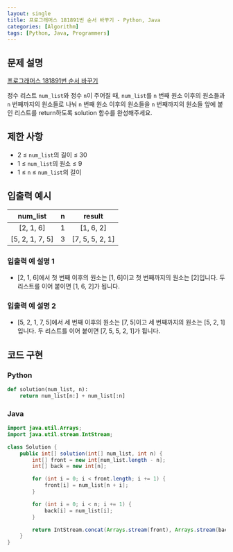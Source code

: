 ```yaml
---
layout: single
title: 프로그래머스 181891번 순서 바꾸기 - Python, Java
categories: [Algorithm]
tags: [Python, Java, Programmers]
---
```


## 문제 설명
[프로그래머스 181891번 순서 바꾸기](https://school.programmers.co.kr/learn/courses/30/lessons/181891)

정수 리스트 `num_list`와 정수 `n`이 주어질 때, `num_list`를 `n` 번째 원소 이후의 원소들과 `n` 번째까지의 원소들로 나눠 `n` 번째 원소 이후의 원소들을 `n` 번째까지의 원소들 앞에 붙인 리스트를 return하도록 solution 함수를 완성해주세요.

## 제한 사항

* 2 ≤ `num_list`의 길이 ≤ 30
* 1 ≤ `num_list`의 원소 ≤ 9
* 1 ≤ `n` ≤ `num_list`의 길이

## 입출력 예시

|     num_list      | n  |      result       |
|:-----------------:|:--:|:-----------------:|
|    \[2, 1, 6\]    | 	1 |    \[1, 6, 2\]    |
| \[5, 2, 1, 7, 5\] | 	3 | \[7, 5, 5, 2, 1\] |

### 입출력 예 설명 1

* \[2, 1, 6\]에서 첫 번째 이후의 원소는 \[1, 6\]이고 첫 번째까지의 원소는 \[2\]입니다. 두 리스트를 이어 붙이면 \[1, 6, 2\]가 됩니다.

### 입출력 예 설명 2

* \[5, 2, 1, 7, 5\]에서 세 번째 이후의 원소는 \[7, 5\]이고 세 번째까지의 원소는 \[5, 2, 1\]입니다. 두 리스트를 이어 붙이면 \[7, 5, 5, 2, 1\]가 됩니다.

## 코드 구현

### Python

```python
def solution(num_list, n):
    return num_list[n:] + num_list[:n]
```

### Java

```java
import java.util.Arrays;
import java.util.stream.IntStream;

class Solution {
    public int[] solution(int[] num_list, int n) {
        int[] front = new int[num_list.length - n];
        int[] back = new int[n];

        for (int i = 0; i < front.length; i += 1) {
            front[i] = num_list[n + i];
        }

        for (int i = 0; i < n; i += 1) {
            back[i] = num_list[i];
        }

        return IntStream.concat(Arrays.stream(front), Arrays.stream(back)).toArray();
    }
}
```